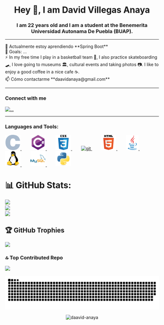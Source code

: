 <h1 align="center">Hey 👋, I am David Villegas Anaya</h1>

<h3 align="center">I am 22 years old and I am a student at the Benemerita Universidad Autonama De Puebla (BUAP).</h3>

<hr>
<p align="left">🌱 Actualmente estoy aprendiendo **Spring Boot**<br>🎯 Goals: ...<br>⚡ In my free time I play in a basketball team 🏀, I also practice skateboarding 🛹, I love going to museums 🏛, cultural events and taking photos 📷. I like to enjoy a good coffee in a nice cafe ☕.<br>📫 Cómo contactarme **daavidanaya@gmail.com**</p>

<hr>
<h3 align="left">Connect with me</h3>
<p align="left">
 <a href="https://instagram.com/..." target="blank"><img align="center" src="https://raw.githubusercontent.com/rahuldkjain/github-profile-readme-generator/master/src/images/icons/Social/instagram.svg" alt="..." height="30" width="40" /></a>
</p>

<hr>
<h3 align="left">Languages and Tools:</h3>
<p align="left">
  <a href="https://www.cprogramming.com/" target="_blank" rel="noreferrer"> 
    <img src="https://raw.githubusercontent.com/devicons/devicon/master/icons/c/c-original.svg" alt="c" width="50" height="50"/>
  </a>
  <img width="25" />
  <a href="https://www.w3schools.com/cpp/" target="_blank" rel="noreferrer">
    <img src="https://raw.githubusercontent.com/devicons/devicon/master/icons/csharp/csharp-original.svg" alt="csharp" width="50" height="50"/>
  </a>
  <img width="25" />
  <a href="https://www.w3schools.com/css/" target="_blank" rel="noreferrer">
    <img src="https://raw.githubusercontent.com/devicons/devicon/master/icons/css3/css3-original-wordmark.svg" alt="css3" width="50" height="50"/>
  </a>
  <img width="25" />
  <a href="https://git-scm.com/" destino="_blank" rel="noreferrer">
    <img src="https://www.vectorlogo.zone/logos/git-scm/git-scm-icon.svg" alt="git" width="50" height="50"/>
  </a>
  <img width="25" />
  <a href="https://www.w3.org/html/" destino="_blank" rel="noreferrer">
    <img src="https://raw.githubusercontent.com/devicons/devicon/master/icons/html5/html5-original-wordmark.svg" alt="html5" width="50" height="50"/>
  </a>
  <img width="25" />
  <a href="https://www.java.com" target="_blank" rel="noreferrer">
    <img src="https://raw.githubusercontent.com/devicons/devicon/master/icons/java/java-original.svg" alt="java" width="40" height="50"/>
  </a>
  <img width="25" />
  <a href="https://www.linux.org/" target="_blank" rel="noreferrer">
    <img src="https://raw.githubusercontent.com/devicons/devicon/master/icons/linux/linux-original.svg" alt="linux" width="50" height="50"/>
  </a>
  <img width="25" />
  <a href="https://www.mysql.com/" target="_blank" rel="noreferrer">
    <img src="https://raw.githubusercontent.com/devicons/devicon/master/icons/mysql/mysql-original-wordmark.svg" alt="mysql" width="50" height="50"/>
  </a>
  <img width="25" />
  <a href="https://www.python.org" target="_blank" rel="noreferrer">
    <img src="https://raw.githubusercontent.com/devicons/devicon/master/icons/python/python-original.svg" alt="python" width="50" height="50"/>
  </a>
</p>

# 📊 GitHub Stats:
![](https://github-readme-stats.vercel.app/api?username=Daavid-Anaya&theme=dark&hide_border=false&include_all_commits=false&count_private=false)<br/>
![](https://nirzak-streak-stats.vercel.app/?user=Daavid-Anaya&theme=dark&hide_border=false)<br/>
![](https://github-readme-stats.vercel.app/api/top-langs/?username=Daavid-Anaya&theme=dark&hide_border=false&include_all_commits=false&count_private=false&layout=compact)

## 🏆 GitHub Trophies
![](https://github-profile-trophy.vercel.app/?username=Daavid-Anaya&theme=radical&no-frame=false&no-bg=false&margin-w=4)

### 🔝 Top Contributed Repo
![](https://github-contributor-stats.vercel.app/api?username=Daavid-Anaya&limit=5&theme=dark&combine_all_yearly_contributions=true)

<div align="center">
 
 ![snake gif](https://github.com/Daavid-Anaya/Daavid-Anaya/blob/output/github-snake-dark.svg)

</div>

<div align="center">
 <img src="https://komarev.com/ghpvc/?username=daavid-anaya&label=Profile%20views&color=0e75b6&style=flat" alt="daavid-anaya" />
</div>
